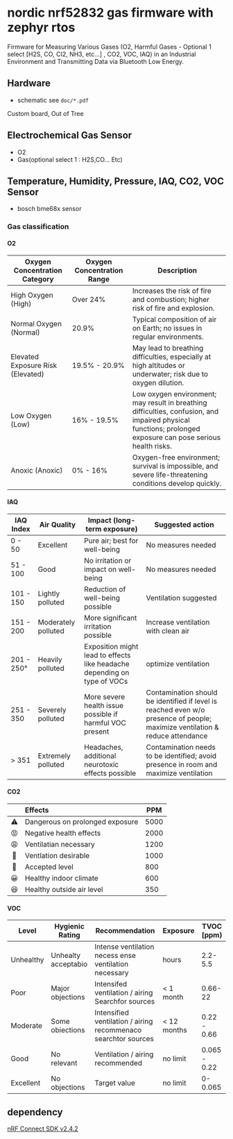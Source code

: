 # nordic nrf52832 gas firmware with zephyr rtos

Firmware for Measuring Various Gases (O2, Harmful Gases - Optional 1 select
[H2S, CO, CI2, NH3, etc...] , CO2, VOC, IAQ) in an Industrial Environment
and Transmitting Data via Bluetooth Low Energy.

## Hardware

- schematic see `doc/*.pdf`

Custom board, Out of Tree

## Electrochemical Gas Sensor

- O2
- Gas(optional select 1 : H2S,CO... Etc)

## Temperature, Humidity, Pressure, IAQ, CO2, VOC Sensor

- bosch bme68x sensor

### Gas classification

#### O2

| Oxygen Concentration Category     | Oxygen Concentration Range | Description                                                                                                                                                 |
| --------------------------------- | -------------------------- | ----------------------------------------------------------------------------------------------------------------------------------------------------------- |
| High Oxygen (High)                | Over 24%                   | Increases the risk of fire and combustion; higher risk of fire and explosion.                                                                               |
| Normal Oxygen (Normal)            | 20.9%                      | Typical composition of air on Earth; no issues in regular environments.                                                                                     |
| Elevated Exposure Risk (Elevated) | 19.5% - 20.9%              | May lead to breathing difficulties, especially at high altitudes or underwater; risk due to oxygen dilution.                                                |
| Low Oxygen (Low)                  | 16% - 19.5%                | Low oxygen environment; may result in breathing difficulties, confusion, and impaired physical functions; prolonged exposure can pose serious health risks. |
| Anoxic (Anoxic)                   | 0% - 16%                   | Oxygen-free environment; survival is impossible, and severe life-threatening conditions develop quickly.                                                    |

#### IAQ

| IAQ Index  | Air Quality         | Impact (long-term exposure)                                              | Suggested action                                                                                                             |
| ---------- | ------------------- | ------------------------------------------------------------------------ | ---------------------------------------------------------------------------------------------------------------------------- |
| 0 - 50     | Excellent           | Pure air; best for well-being                                            | No measures needed                                                                                                           |
| 51 - 100   | Good                | No irritation or impact on well-being                                    | No measures needed                                                                                                           |
| 101 - 150  | Lightly polluted    | Reduction of well-being possible                                         | Ventilation suggested                                                                                                        |
| 151 - 200  | Moderately polluted | More significant irritation possible                                     | Increase ventilation with clean air                                                                                          |
| 201 - 250° | Heavily polluted    | Exposition might lead to effects like headache depending on type of VOCs | optimize ventilation                                                                                                         |
| 251 - 350  | Severely polluted   | More severe health issue possible if harmful VOC present                 | Contamination should be identified if level is reached even w/o presence of people; maximize ventilation & reduce attendance |
| > 351      | Extremely polluted  | Headaches, additional neurotoxic effects possible                        | Contamination needs to be identified; avoid presence in room and maximize ventilation                                        |

#### CO2

|     | Effects                         | PPM  |
| :-: | :------------------------------ | ---- |
| ⚠️  | Dangerous on prolonged exposure | 5000 |
| 😡  | Negative health effects         | 2000 |
| 😩  | Ventilatian necessary           | 1200 |
| 🙁  | Ventlation desirable            | 1000 |
| 🙂  | Accepted level                  | 800  |
| 😀  | Healthy indoor climate          | 600  |
| 😆  | Healthy outside air level       | 350  |

#### VOC

| Level     | Hygienic Rating     | Recommendation                                                 | Exposure    | TVOC [ppm)   |
| --------- | ------------------- | -------------------------------------------------------------- | ----------- | ------------ |
| Unhealthy | Unhealty acceptabio | Intense ventilation necess ense ventilation necessary          | hours       | 2.2-5.5      |
| Poor      | Major objections    | Intensifed ventilation / airing Searchfor sources              | < 1 month   | 0.66-22      |
| Moderate  | Some obiections     | Intensified ventilation / airing recommenaco searchtor sources | < 12 months | 0.22 - 0.66  |
| Good      | No relevant         | Ventilation / airing recommended                               | no limit    | 0.065 - 0.22 |
| Excellent | No objections       | Target value                                                   | no limit    | 0-0.065      |

## dependency

[nRF Connect SDK v2.4.2](https://developer.nordicsemi.com/nRF_Connect_SDK/doc/2.4.2/nrf/index.html)
